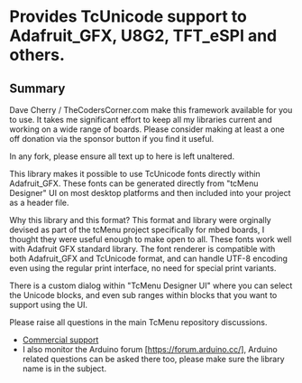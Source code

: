 # Provides TcUnicode support to Adafruit_GFX, U8G2, TFT_eSPI and others.

## Summary

Dave Cherry / TheCodersCorner.com make this framework available for you to use. It takes me significant effort to keep all my libraries current and working on a wide range of boards. Please consider making at least a one off donation via the sponsor button if you find it useful.

In any fork, please ensure all text up to here is left unaltered.

This library makes it possible to use TcUnicode fonts directly within Adafruit_GFX. These fonts can be generated directly from "tcMenu Designer" UI on most desktop platforms and then included into your project as a header file.

Why this library and this format? This format and library were orginally devised as part of the tcMenu project specifically for mbed boards, I thought they were useful enough to make open to all. These fonts work well with Adafruit GFX standard library. The font renderer is compatible with both Adafruit_GFX and TcUnicode format, and can handle UTF-8 encoding even using the regular print interface, no need for special print variants.  

There is a custom dialog within "TcMenu Designer UI" where you can select the Unicode blocks, and even sub ranges within blocks that you want to support using the UI.

Please raise all questions in the main TcMenu repository discussions.

* [Commercial support](https://www.thecoderscorner.com/all-contact)
* I also monitor the Arduino forum [https://forum.arduino.cc/], Arduino related questions can be asked there too, please make sure the library name is in the subject.

